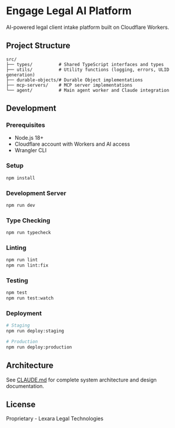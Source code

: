# Engage Legal AI Platform

AI-powered legal client intake platform built on Cloudflare Workers.

## Project Structure

```
src/
├── types/          # Shared TypeScript interfaces and types
├── utils/          # Utility functions (logging, errors, ULID generation)
├── durable-objects/# Durable Object implementations
├── mcp-servers/    # MCP server implementations
└── agent/          # Main agent worker and Claude integration
```

## Development

### Prerequisites
- Node.js 18+
- Cloudflare account with Workers and AI access
- Wrangler CLI

### Setup
```bash
npm install
```

### Development Server
```bash
npm run dev
```

### Type Checking
```bash
npm run typecheck
```

### Linting
```bash
npm run lint
npm run lint:fix
```

### Testing
```bash
npm test
npm run test:watch
```

### Deployment
```bash
# Staging
npm run deploy:staging

# Production  
npm run deploy:production
```

## Architecture

See [CLAUDE.md](./CLAUDE.md) for complete system architecture and design documentation.

## License

Proprietary - Lexara Legal Technologies